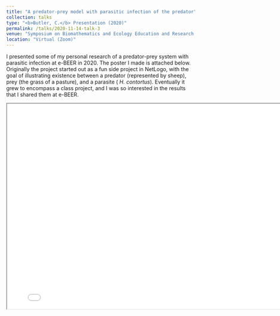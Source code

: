 ```yaml
---
title: "A predator-prey model with parasitic infection of the predator"
collection: talks
type: "<b>Butler, C.</b> Presentation (2020)"
permalink: /talks/2020-11-14-talk-3
venue: "Symposium on Biomathematics and Ecology Education and Research (BEER)"
location: "Virtual (Zoom)"
---
```


I presented some of my personal research of a predator-prey system with parasitic infection
at e-BEER in 2020. The poster I made is attached below. Originally the project started out as a 
fun side project in NetLogo, with the goal of illustrating existence between a predator (represented by
sheep), prey (the grass of a pasture), and a parasite (<i> H. contortus</i>). Eventually it grew
to encompass a class project, and I was so interested in the results that I shared them at e-BEER. 

<iframe src="/files/BEER_poster.pdf" height="550" width="800"></iframe>
